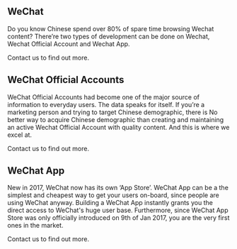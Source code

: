 
## WeChat

Do you know Chinese spend over 80% of spare time browsing Wechat content? There’re two types of development can be done on Wechat, Wechat Official Account and Wechat App.

Contact us to find out more.

## WeChat Official Accounts 

WeChat Official Accounts had become one of the major source of information to everyday users. The data speaks for itself. If you’re a marketing person and trying to target Chinese demographic, there is No better way to acquire Chinese demographic than creating and maintaining an active Wechat Official Account with quality content. And this is where we excel at.

Contact us to find out more.

## WeChat App

New in 2017, WeChat now has its own ‘App Store’. WeChat App can be a the simplest and cheapest way to get your users on-board, since people are using WeChat anyway. Building a WeChat App instantly grants you the direct access to WeChat's huge user base. Furthermore, since WeChat App Store was only officially introduced on 9th of Jan 2017, you are the very first ones in the market.

Contact us to find out more.